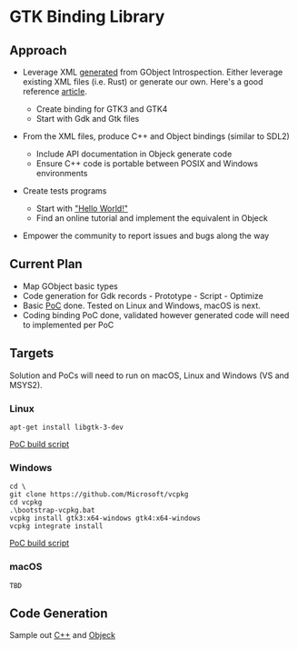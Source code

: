 # GTK Binding Library

## Approach

* Leverage XML [generated](https://github.com/gtk-rs/gir-files) from GObject Introspection. Either leverage existing XML files (i.e. Rust) or generate our own. Here's a good reference [article](https://viruta.org/the-magic-of-gobject-introspection.html). 
	- Create binding for GTK3 and GTK4
	- Start with Gdk and Gtk files

* From the XML files, produce C++ and Object bindings (similar to SDL2)
	- Include API documentation in Objeck generate code
	- Ensure C++ code is portable between POSIX and Windows environments

* Create tests programs
	- Start with ["Hello World!"](https://docs.gtk.org/gtk3/getting_started.html)
	- Find an online tutorial and implement the equivalent in Objeck

* Empower the community to report issues and bugs along the way

## Current Plan

* Map GObject basic types
* Code generation for Gdk records
        - Prototype
        - Script
        - Optimize
* Basic [PoC](poc) done. Tested on Linux and Windows, macOS is next.
* Coding binding PoC done, validated however generated code will need to implemented per PoC

## Targets
Solution and PoCs will need to run on macOS, Linux and Windows (VS and MSYS2).

### Linux
```
apt-get install libgtk-3-dev
```
[PoC build script](poc/build_linux.sh)

### Windows
```
cd \
git clone https://github.com/Microsoft/vcpkg
cd vcpkg
.\bootstrap-vcpkg.bat
vcpkg install gtk3:x64-windows gtk4:x64-windows
vcpkg integrate install
```
[PoC build script](poc/build_win.cmd)

### macOS
```
TBD
```

## Code Generation

Sample out [C++](code_gen/cxx_code.txt) and [Objeck](code_gen/objk_code.txt)